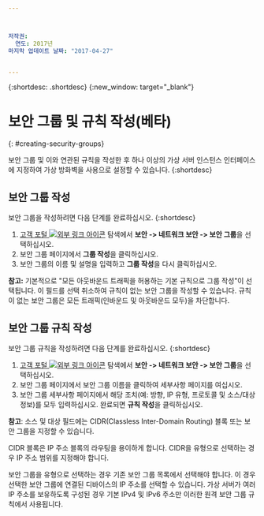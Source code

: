 ```yaml
---



저작권:
  연도: 2017년
마지막 업데이트 날짜: "2017-04-27"


---
```


{:shortdesc: .shortdesc}
{:new_window: target="_blank"}


# 보안 그룹 및 규칙 작성(베타)
{: #creating-security-groups}

보안 그룹 및 이와 연관된 규칙을 작성한 후 하나 이상의 가상 서버 인스턴스 인터페이스에 지정하여 가상 방화벽을 사용으로 설정할 수 있습니다.
{:shortdesc}

## 보안 그룹 작성

보안 그룹을 작성하려면 다음 단계를 완료하십시오.
{:shortdesc}
 
1. [고객 포털 ![외부 링크 아이콘](../../icons/launch-glyph.svg "외부 링크 아이콘")](https://control.softlayer.com/) 탐색에서 **보안 -> 네트워크 보안 -> 보안 그룹**을 선택하십시오.
2. 보안 그룹 페이지에서 **그룹 작성**을 클릭하십시오.
3. 보안 그룹의 이름 및 설명을 입력하고 **그룹 작성**을 다시 클릭하십시오.

**참고:** 기본적으로 "모든 아웃바운드 트래픽을 허용하는 기본 규칙으로 그룹 작성"이 선택됩니다. 이 필드를 선택 취소하여 규칙이 없는 보안 그룹을 작성할 수 있습니다. 규칙이 없는 보안 그룹은 모든 트래픽(인바운드 및 아웃바운드 모두)을 차단합니다.

## 보안 그룹 규칙 작성

보안 그룹 규칙을 작성하려면 다음 단계를 완료하십시오.
{:shortdesc}

1. [고객 포털 ![외부 링크 아이콘](../../icons/launch-glyph.svg "외부 링크 아이콘")](https://control.softlayer.com/) 탐색에서 **보안 -> 네트워크 보안 -> 보안 그룹**을 선택하십시오.
2. 보안 그룹 페이지에서 보안 그룹 이름을 클릭하여 세부사항 페이지를 여십시오.
3. 보안 그룹 세부사항 페이지에서 해당 조치(예: 방향, IP 유형, 프로토콜 및 소스/대상 정보)를 모두 입력하십시오. 완료되면 **규칙 작성**을 클릭하십시오.

**참고**: 소스 및 대상 필드에는 CIDR(Classless Inter-Domain Routing) 블록 또는 보안 그룹을 지정할 수 있습니다. 

CIDR 블록은 IP 주소 블록의 라우팅을 용이하게 합니다. CIDR을 유형으로 선택하는 경우 IP 주소 범위를 지정해야 합니다. 

보안 그룹을 유형으로 선택하는 경우 기존 보안 그룹 목록에서 선택해야 합니다. 이 경우 선택한 보안 그룹에 연결된 디바이스의 IP 주소를 선택할 수 있습니다. 가상 서버가 여러 IP 주소를 보유하도록 구성된 경우 기본 IPv4 및 IPv6 주소만 이러한 원격 보안 그룹 규칙에서 사용됩니다.
